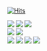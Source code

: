 [![Hits](https://hits.seeyoufarm.com/api/count/incr/badge.svg?url=https%3A%2F%2Fgithub.com%2Fjin6774&count_bg=%2393CD66&title_bg=%23FFFFFF&icon=&icon_color=%23FFFFFF&title=%F0%9F%8C%BF&edge_flat=false)](https://hits.seeyoufarm.com)


<img src="https://img.shields.io/badge/HTML5-E34F26?style=flat-square&logo=HTML5&logoColor=white"/></a>
<img src="https://img.shields.io/badge/CSS3-1572B6?style=flat-square&logo=CSS3&logoColor=white"/></a>
<img src="https://img.shields.io/badge/JS-1572B6?style=flat-square&logo=JS&logoColor=white"/></a>
<br>
<img src="https://img.shields.io/badge/Adobe Premiere Pro-9999FF?style=flat-square&logo=Adobe Premiere Pro&logoColor=white"/></a>
<img src="https://img.shields.io/badge/Adobe After Effects-9999FF?style=flat-square&logo=Adobe After Effects&logoColor=white"/></a>
<br>
<img src="https://img.shields.io/badge/Figma-31A8FF?style=flat-square&logo=Figma&logoColor=white"/></a>
<img src="https://img.shields.io/badge/Adobe XD-FF61F6?style=flat-square&logo=Adobe XD&logoColor=white"/></a>
<img src="https://img.shields.io/badge/Adobe Illustrator-FF9A00?style=flat-square&logo=Adobe Illustrator&logoColor=white"/></a>
<img src="https://img.shields.io/badge/Adobe Photoshop-31A8FF?style=flat-square&logo=Adobe Photoshop&logoColor=white"/></a>


<!---
jin6774/jin6774 is a ✨ special ✨ repository because its `README.md` (this file) appears on your GitHub profile.
You can click the Preview link to take a look at your changes.
--->

